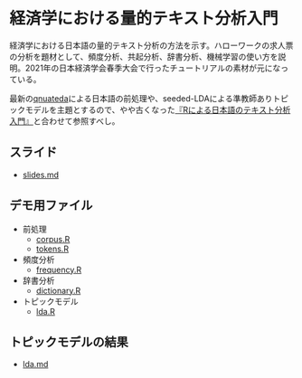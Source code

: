 # 経済学における量的テキスト分析入門

経済学における日本語の量的テキスト分析の方法を示す。ハローワークの求人票の分析を題材として、頻度分析、共起分析、辞書分析、機械学習の使い方を説明。2021年の日本経済学会春季大会で行ったチュートリアルの素材が元になっている。

最新の[qnuateda](https://github.com/quanteda/quanteda)による日本語の前処理や、seeded-LDAによる準教師ありトピックモデルを主題とするので、やや古くなった[『Rによる日本語のテキスト分析入門』](https://github.com/koheiw/workshop-IJTA)と合わせて参照すべし。


## スライド

- [slides.md](slides.md)

## デモ用ファイル

- 前処理
    - [corpus.R](corpus.R)
    - [tokens.R](tokens.R)
- 頻度分析
    - [frequency.R](frequency.R)
- 辞書分析
    - [dictionary.R](dictionary.R)
- トピックモデル
    - [lda.R](lda.R)
    
## トピックモデルの結果
    
- [lda.md](lda.md)
